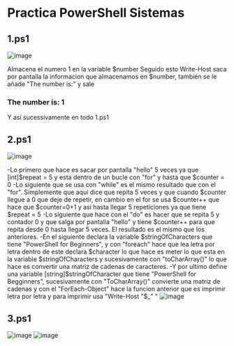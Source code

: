 # Practica PowerShell Sistemas
## 1.ps1
![image](https://user-images.githubusercontent.com/91737963/162325584-3d92752e-1f29-4c17-a3c0-500c51d8800d.png)

Almacena el numero 1 en la variable $number
Seguido esto Write-Host saca por pantalla la informacion que almacenamos en $number, también se le añade "The number is:" y sale 
### The number is: 1
Y así sucessivamente en todo 1.ps1

## 2.ps1
![image](https://user-images.githubusercontent.com/91737963/162325846-f923fc3d-fa23-4ec7-bfdd-875d8d650749.png)

-Lo primero que hace es sacar por pantalla "hello" 5 veces ya que [int]$repeat = 5 y esta dentro de un bucle con "for" y hasta que $counter = 0
-Lo siguiente que se usa con "while" es el mismo resultado que con el "for". Simplemente que aqui dice que repita 5 veces y que cuando $counter llegue a 0 que deje de repetir, en cambio en el for se usa $counter++ que hace que $counter=0+1 y asi hasta llegar 5 repeticiones ya que tiene $repeat = 5
-Lo siguiente que hace con el "do" es hacer que se repita 5 y contador 0 y que salga por pantalla "hello" y tiene $counter++ para que repita desde 0 hasta llegar 5 veces. El resultado es el mismo que los anteriores.
-En el siguiente declara la variable $stringOfCharacters que tiene "PowerShell for Beginners", y con "foreach" hace que lea letra por letra dentro de este declara $character lo que hace es meter lo que esta en la variable $stringOfCharacters y sucesivamente con "toCharArray()" lo que hace es convertir una matriz de cadenas de caracteres.
-Y por ultimo define una variable [string]$stringOfCharacter que tiene "PowerShell for Begginners", sucesivamente con "ToCharArray()" convierte una matriz de cadenas y con el "ForEach-Object" hace la funcion anterior que es imprimir letra por letra y para imprimir usa "Write-Host "$_" "
![image](https://user-images.githubusercontent.com/91737963/162503559-5e2c6a6f-5037-42f6-929b-d44bdf5ea025.png)

## 3.ps1
![image](https://user-images.githubusercontent.com/91737963/162326754-2b7ccdd4-55bc-4613-9a3a-1f7e8e0007a0.png)
![image](https://user-images.githubusercontent.com/91737963/162326910-9bc6067c-3221-4968-8537-3311e98aa91a.png)
